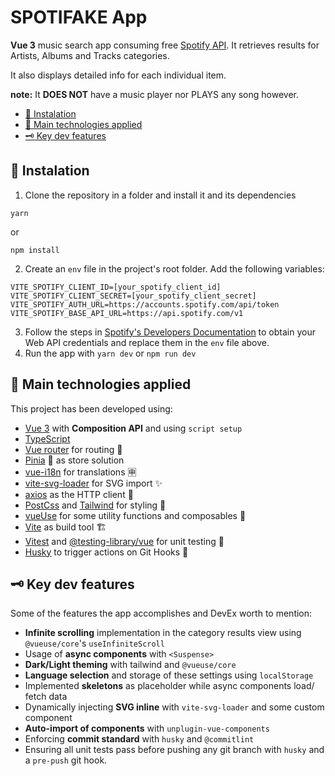 <!-- omit in toc -->
# SPOTIFAKE App

**Vue 3** music search app consuming free [Spotify API](https://developer.spotify.com/documentation/web-api). It retrieves results for Artists, Albums and Tracks categories.

It also displays detailed info for each individual item.

**note:** It **DOES NOT** have a music player nor PLAYS any song however.

- [🚩 Instalation](#-instalation)
- [🤖 Main technologies applied](#-main-technologies-applied)
- [🗝️ Key dev features](#️-key-dev-features)

## 🚩 Instalation

1. Clone the repository in a folder and install it and its dependencies
  ```
  yarn
  ```
  or
  ```
  npm install
  ```
2. Create an `env` file in the project's root folder.
Add the following variables:
```
VITE_SPOTIFY_CLIENT_ID=[your_spotify_client_id]
VITE_SPOTIFY_CLIENT_SECRET=[your_spotify_client_secret]
VITE_SPOTIFY_AUTH_URL=https://accounts.spotify.com/api/token
VITE_SPOTIFY_BASE_API_URL=https://api.spotify.com/v1
```
3. Follow the steps in [Spotify's Developers Documentation](https://developer.spotify.com/documentation/web-api) to obtain your Web API credentials and replace them in the `env` file above.
4. Run the app with `yarn dev` or `npm run dev`


## 🤖 Main technologies applied

This project has been developed using:

- [Vue 3](https://vuejs.org/) with **Composition API** and using `script setup`
- [TypeScript](https://www.typescriptlang.org/)
- [Vue router](https://router.vuejs.org/) for routing 🧭
- [Pinia](https://pinia.vuejs.org/) 🍍 as store solution
- [vue-i18n](https://kazupon.github.io/vue-i18n/) for translations 🈸
- [vite-svg-loader](https://github.com/jpkleemans/vite-svg-loader#readme) for SVG import ✨
- [axios](https://axios-http.com/) as the HTTP client 🛜
- [PostCss](https://postcss.org/) and [Tailwind](https://tailwindcss.com/) for styling 🎨
- [vueUse](https://vueuse.org/) for some utility functions and composables 🔩
- [Vite](https://vitejs.dev/) as build tool 🏗️
- [Vitest](https://vitest.dev/) and [@testing-library/vue](https://testing-library.com/) for unit testing 🧪
- [Husky](https://github.com/typicode/husky#readme) to trigger actions on Git Hooks 🐶

## 🗝️ Key dev features

Some of the features the app accomplishes and DevEx worth to mention:

- **Infinite scrolling** implementation in the category results view using `@vueuse/core`'s `useInfiniteScroll`
- Usage of **async components** with `<Suspense>`
- **Dark/Light theming** with tailwind and `@vueuse/core`
- **Language selection** and storage of these settings using `localStorage`
- Implemented **skeletons** as placeholder while async components load/ fetch data
- Dynamically injecting **SVG inline** with `vite-svg-loader` and some custom component
- **Auto-import of components** with `unplugin-vue-components`
- Enforcing **commit standard** with `husky` and `@commitlint`
- Ensuring all unit tests pass before pushing any git branch with `husky` and a `pre-push` git hook.

